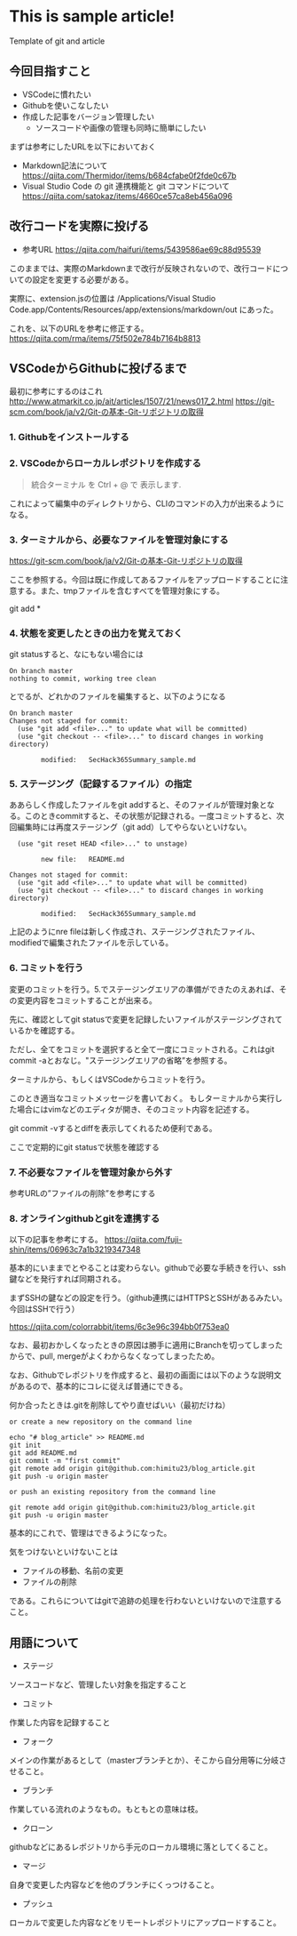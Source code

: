 # This is sample article!
Template of git and article

## 今回目指すこと
- VSCodeに慣れたい
- Githubを使いこなしたい
- 作成した記事をバージョン管理したい
    - ソースコードや画像の管理も同時に簡単にしたい

まずは参考にしたURLを以下においておく
* Markdown記法について
https://qiita.com/Thermidor/items/b684cfabe0f2fde0c67b
* Visual Studio Code の git 連携機能と git コマンドについて 
https://qiita.com/satokaz/items/4660ce57ca8eb456a096

## 改行コードを実際に投げる

* 参考URL
https://qiita.com/haifuri/items/5439586ae69c88d95539

このままでは、実際のMarkdownまで改行が反映されないので、改行コードについての設定を変更する必要がある。

実際に、extension.jsの位置は
/Applications/Visual Studio Code.app/Contents/Resources/app/extensions/markdown/out
にあった。

これを、以下のURLを参考に修正する。
https://qiita.com/rma/items/75f502e784b7164b8813


## VSCodeからGithubに投げるまで

最初に参考にするのはこれ
http://www.atmarkit.co.jp/ait/articles/1507/21/news017_2.html
https://git-scm.com/book/ja/v2/Git-の基本-Git-リポジトリの取得

### 1. Githubをインストールする

### 2. VSCodeからローカルレポジトリを作成する

> 統合ターミナル を Ctrl + @ で 表示します.

これによって編集中のディレクトリから、CLIのコマンドの入力が出来るようになる。


### 3. ターミナルから、必要なファイルを管理対象にする
https://git-scm.com/book/ja/v2/Git-の基本-Git-リポジトリの取得

ここを参照する。今回は既に作成してあるファイルをアップロードすることに注意する。また、tmpファイルを含むすべてを管理対象にする。

git add *

### 4.  状態を変更したときの出力を覚えておく

git statusすると、なにもない場合には

```
On branch master
nothing to commit, working tree clean
```

とでるが、どれかのファイルを編集すると、以下のようになる

```
On branch master
Changes not staged for commit:
  (use "git add <file>..." to update what will be committed)
  (use "git checkout -- <file>..." to discard changes in working directory)

        modified:   SecHack365Summary_sample.md
```

### 5. ステージング（記録するファイル）の指定

ああらしく作成したファイルをgit addすると、そのファイルが管理対象となる。このときcommitすると、その状態が記録される。一度コミットすると、次回編集時には再度ステージング（git add）してやらないといけない。

```
  (use "git reset HEAD <file>..." to unstage)

        new file:   README.md

Changes not staged for commit:
  (use "git add <file>..." to update what will be committed)
  (use "git checkout -- <file>..." to discard changes in working directory)

        modified:   SecHack365Summary_sample.md
```
上記のようにnre fileは新しく作成され、ステージングされたファイル、modifiedで編集されたファイルを示している。

### 6. コミットを行う

変更のコミットを行う。5.でステージングエリアの準備ができたのえあれば、その変更内容をコミットすることが出来る。

先に、確認としてgit statusで変更を記録したいファイルがステージングされているかを確認する。

ただし、全てをコミットを選択すると全て一度にコミットされる。これはgit commit -aとおなじ。"ステージングエリアの省略”を参照する。

ターミナルから、もしくはVSCodeからコミットを行う。

このとき適当なコミットメッセージを書いておく。
もしターミナルから実行した場合にはvimなどのエディタが開き、そのコミット内容を記述する。

git commit -vするとdiffを表示してくれるため便利である。

ここで定期的にgit statusで状態を確認する

### 7. 不必要なファイルを管理対象から外す

参考URLの”ファイルの削除”を参考にする

### 8. オンラインgithubとgitを連携する

以下の記事を参考にする。
https://qiita.com/fuji-shin/items/06963c7a1b3219347348

基本的にいままでとやることは変わらない。githubで必要な手続きを行い、ssh鍵などを発行すれば同期される。

まずSSHの鍵などの設定を行う。（github連携にはHTTPSとSSHがあるみたい。今回はSSHで行う）

https://qiita.com/colorrabbit/items/6c3e96c394bb0f753ea0

なお、最初おかしくなったときの原因は勝手に適用にBranchを切ってしまったからで、pull, mergeがよくわからなくなってしまったため。

なお、Githubでレポジトリを作成すると、最初の画面には以下のような説明文があるので、基本的にコレに従えば普通にできる。

何か合ったときは.gitを削除してやり直せばいい（最初だけね）

```
or create a new repository on the command line

echo "# blog_article" >> README.md
git init
git add README.md
git commit -m "first commit"
git remote add origin git@github.com:himitu23/blog_article.git
git push -u origin master

or push an existing repository from the command line

git remote add origin git@github.com:himitu23/blog_article.git
git push -u origin master
```

基本的にこれで、管理はできるようになった。

気をつけないといけないことは

- ファイルの移動、名前の変更
- ファイルの削除

である。これらについてはgitで追跡の処理を行わないといけないので注意すること。

## 用語について

- ステージ

ソースコードなど、管理したい対象を指定すること

- コミット

作業した内容を記録すること

- フォーク

メインの作業があるとして（masterブランチとか）、そこから自分用等に分岐させること。

- ブランチ

作業している流れのようなもの。もともとの意味は枝。

- クローン

githubなどにあるレポジトリから手元のローカル環境に落としてくること。

- マージ

自身で変更した内容などを他のブランチにくっつけること。

- プッシュ 

ローカルで変更した内容などをリモートレポジトリにアップロードすること。

